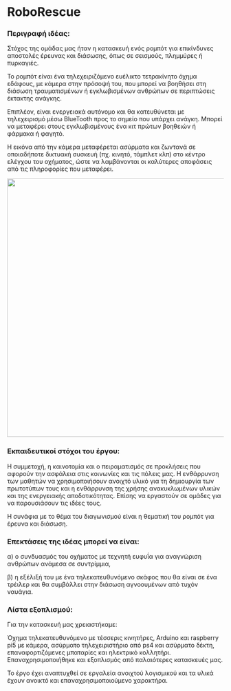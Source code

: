 # RoboRescue

### Περιγραφή ιδέας:	

Στόχος της ομάδας μας ήταν η κατασκευή ενός ρομπότ για επικίνδυνες αποστολές έρευνας και διάσωσης, όπως σε σεισμούς, πλημμύρες ή πυρκαγιές.

Το ρομπότ είναι ένα τηλεχειριζόμενο ευέλικτο τετρακίνητο όχημα εδάφους, με κάμερα στην πρόσοψή του, που μπορεί να βοηθήσει στη διάσωση τραυματισμένων ή εγκλωβισμένων ανθρώπων σε περιπτώσεις έκτακτης ανάγκης.

Επιπλέον, είναι ενεργειακά αυτόνομο και θα κατευθύνεται με τηλεχειρισμό μέσω BlueTooth προς το σημείο που υπάρχει ανάγκη. Μπορεί να μεταφέρει στους εγκλωβισμένους ένα κιτ πρώτων βοηθειών ή φάρμακα ή φαγητό.

Η εικόνα από την κάμερα μεταφέρεται ασύρματα και ζωντανά σε οποιαδήποτε δικτυακή συσκευή (πχ. κινητό, τάμπλετ κλπ) στο κέντρο ελέγχου του οχήματος, ώστε να λαμβάνονται οι καλύτερες αποφάσεις από τις πληροφορίες που μεταφέρει.

<img src="https://github.com/user-attachments/assets/d59b9b61-2df4-4280-bbeb-dad3f6c86421" width="600" />


### Eκπαιδευτικοί στόχοι του έργου:
Η συμμετοχή, η καινοτομία και ο πειραματισμός σε προκλήσεις που αφορούν την ασφάλεια στις κοινωνίες και τις πόλεις μας. Η ενθάρρυνση των μαθητών να χρησιμοποιήσουν ανοιχτό υλικό για τη δημιουργία των πρωτοτύπων τους και η ενθάρρυνση της χρήσης ανακυκλωμένων υλικών και της ενεργειακής αποδοτικότητας.
Επίσης να εργαστούν σε ομάδες για να παρουσιάσουν τις ιδέες τους.

Η συνάφια με το θέμα του διαγωνισμού είναι η θεματική του ρομπότ για έρευνα και διάσωση.

### Επεκτάσεις της ιδέας μπορεί να είναι:
α) ο συνδυασμός του οχήματος με τεχνητή ευφυΐα για αναγνώριση ανθρώπων ανάμεσα σε συντρίμμια,

β) η εξέλιξή του με ένα τηλεκατευθυνόμενο σκάφος που θα είναι σε ένα τρέιλερ και θα συμβάλλει στην διάσωση αγνοουμένων από τυχόν ναυάγια. 

### Λίστα εξοπλισμού:
Για την κατασκευή μας χρειαστήκαμε:

Όχημα τηλεκατευθυνόμενο με τέσσερις κινητήρες, Arduino και raspberry pi5 με κάμερα, ασύρματο τηλεχειριστήριο από ps4 και ασύρματο δέκτη, επαναφορτιζόμενες μπαταρίες και ηλεκτρικό κολλητήρι.
Επαναχρησιμοποιήθηκε και εξοπλισμός από παλαιότερες κατασκευές μας.

Το έργο έχει αναπτυχθεί σε εργαλεία ανοιχτού λογισμικού και τα υλικά έχουν ανοικτό και επαναχρησιμοποιούμενο χαρακτήρα.

